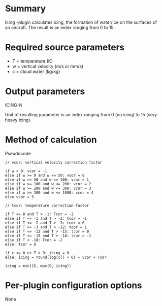 # Summary

Icing -plugin calculates icing, the formation of water/ice on the surfaces of an aircraft. The result is an index ranging from 0 to 15.

# Required source parameters

* T = temperature (K)
* w = vertical velocity (m/s or mm/s)
* c = cloud water (kg/kg)

# Output parameters

ICING-N

Unit of resulting parameter is an index ranging from 0 (no icing) to 15 (very heavy icing).

# Method of calculation

Pseudocode

    // vcor: vertical velocity correction factor
 
    if w < 0: vcor = -1
    else if w >= 0 and w <= 50: vcor = 0
    else if w >= 50 and w <= 100: vcor = 1
    else if w >= 100 and w <= 200: vcor = 2
    else if w >= 200 and w <= 300: vcor = 3
    else if w >= 300 and w <= 1000: vcor = 4
    else vcor = 5
 
    // tcor: temperature correction factor
 
    if T <= 0 and T > -1: Tcor = -2
    else if T <= -1 and T > -2: tcor = -1
    else if T <= -2 and T > -3: tcor = 0
    else if T <= -3 and T > -12: tcor = 1
    else if T <= -12 and T > -15: tcor = 0
    else if T <= -15 and T > -18: tcor = -1
    else if T < -18: Tcor = -2
    else: Tcor = 0
 
    if c <= 0 or T > 0: icing = 0
    else: icing = round(log(cl) + 6) + vcor + Tcor
 
    icing = min(15, max(0, icing))

# Per-plugin configuration options

None
